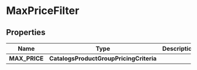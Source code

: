 

# MaxPriceFilter


## Properties

| Name | Type | Description | Notes |
|------------ | ------------- | ------------- | -------------|
|**MAX_PRICE** | **CatalogsProductGroupPricingCriteria** |  |  |



